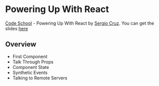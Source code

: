 # Powering Up With React

[Code School](http://www.codeschool.com) - Powering Up With React by [Sergio Cruz](https://twitter.com/@hashtagserg). 
You can get the slides [here](http://courseware.codeschool.com/powering-up-with-react/CodeSchool-PoweringUpWithReact.pdf)

## Overview

 - First Component
 - Talk Through Props
 - Component State
 - Synthetic Events
 - Talking to Remote Servers